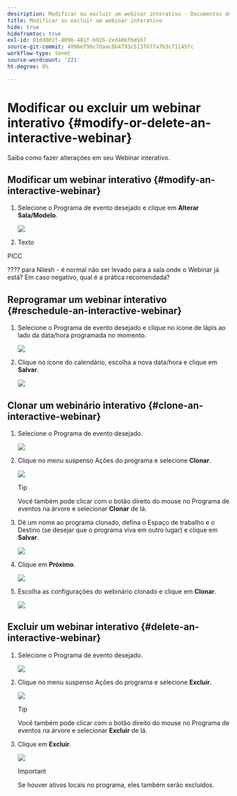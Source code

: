```yaml
---
description: Modificar ou excluir um webinar interativo - Documentos do Marketo - Documentação do produto
title: Modificar ou excluir um webinar interativo
hide: true
hidefromtoc: true
exl-id: 01dd801f-809b-481f-b926-2ed48bfbd5b7
source-git-commit: 4096ef98c7daac8b4793c513f677a7b3c71145fc
workflow-type: tm+mt
source-wordcount: '221'
ht-degree: 0%

---
```


# Modificar ou excluir um webinar interativo {#modify-or-delete-an-interactive-webinar}

Saiba como fazer alterações em seu Webinar interativo.

## Modificar um webinar interativo {#modify-an-interactive-webinar}

1. Selecione o Programa de evento desejado e clique em **Alterar Sala/Modelo**.

   ![](assets/modify-or-delete-an-interactive-webinar-1.png)

1. Texto

PICC

???? para Nilesh - é normal não ser levado para a sala onde o Webinar já está? Em caso negativo, qual é a prática recomendada?

## Reprogramar um webinar interativo {#reschedule-an-interactive-webinar}

1. Selecione o Programa de evento desejado e clique no ícone de lápis ao lado da data/hora programada no momento.

   ![](assets/modify-or-delete-an-interactive-webinar-6.png)

1. Clique no ícone do calendário, escolha a nova data/hora e clique em **Salvar**.

   ![](assets/modify-or-delete-an-interactive-webinar-7.png)

## Clonar um webinário interativo {#clone-an-interactive-webinar}

1. Selecione o Programa de evento desejado.

   ![](assets/modify-or-delete-an-interactive-webinar-8.png)

1. Clique no menu suspenso Ações do programa e selecione **Clonar**.

   ![](assets/modify-or-delete-an-interactive-webinar-9.png)

   >[!TIP]
   >
   >Você também pode clicar com o botão direito do mouse no Programa de eventos na árvore e selecionar **Clonar** de lá.

1. Dê um nome ao programa clonado, defina o Espaço de trabalho e o Destino (se desejar que o programa viva em outro lugar) e clique em **Salvar**.

   ![](assets/modify-or-delete-an-interactive-webinar-10.png)

1. Clique em **Próximo**.

   ![](assets/modify-or-delete-an-interactive-webinar-11.png)

1. Escolha as configurações do webinário clonado e clique em **Clonar**.

   ![](assets/modify-or-delete-an-interactive-webinar-12.png)

## Excluir um webinar interativo {#delete-an-interactive-webinar}

1. Selecione o Programa de evento desejado.

   ![](assets/modify-or-delete-an-interactive-webinar-13.png)

1. Clique no menu suspenso Ações do programa e selecione **Excluir**.

   ![](assets/modify-or-delete-an-interactive-webinar-14.png)

   >[!TIP]
   >
   >Você também pode clicar com o botão direito do mouse no Programa de eventos na árvore e selecionar **Excluir** de lá.

1. Clique em **Excluir**.

   ![](assets/modify-or-delete-an-interactive-webinar-15.png)

   >[!IMPORTANT]
   >
   >Se houver ativos locais no programa, eles também serão excluídos.
